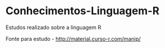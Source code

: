 # Conhecimentos-Linguagem-R
Estudos realizado sobre a linguagem R 

Fonte para estudo - http://material.curso-r.com/manip/
